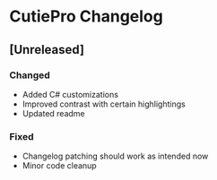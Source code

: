 # CutiePro Changelog

## [Unreleased]

### Changed

- Added C# customizations
- Improved contrast with certain highlightings
- Updated readme

### Fixed

- Changelog patching should work as intended now
- Minor code cleanup
